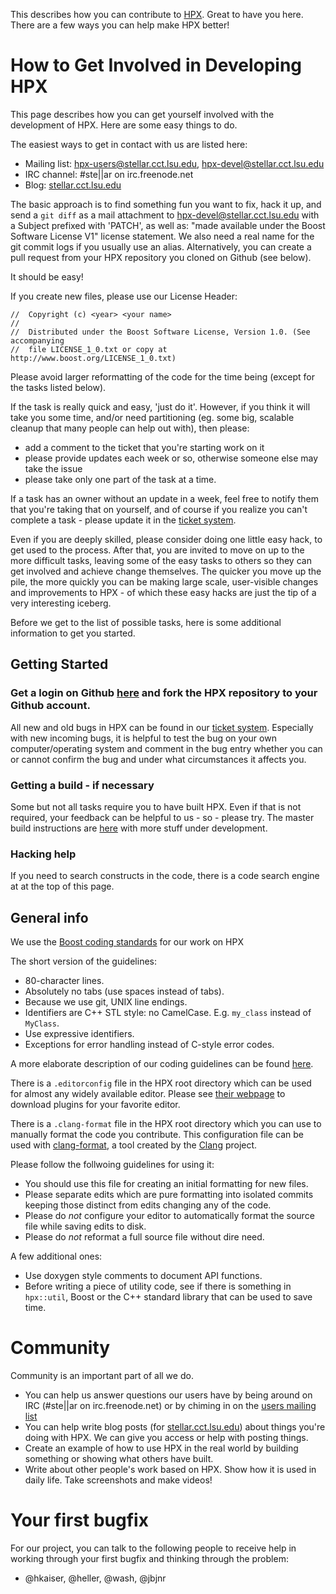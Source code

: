 <!-- Copyright (c) 2014-2017 Hartmut Kaiser                                       -->
<!--                                                                              -->
<!-- Distributed under the Boost Software License, Version 1.0. (See accompanying -->
<!-- file LICENSE_1_0.txt or copy at http://www.boost.org/LICENSE_1_0.txt)        -->

This describes how you can contribute to [HPX](https://github.com/STEllAR-GROUP/hpx).
Great to have you here. There are a few ways you can help make HPX better!

# How to Get Involved in Developing HPX

This page describes how you can get yourself involved with the development of
HPX. Here are some easy things to do.

The easiest ways to get in contact with us are listed here:

* Mailing list: [hpx-users@stellar.cct.lsu.edu](email:hpx-users@stellar.cct.lsu.edu), [hpx-devel@stellar.cct.lsu.edu](email:hpx-devel@stellar.cct.lsu.edu)
* IRC channel:  #ste||ar on irc.freenode.net
* Blog:         [stellar.cct.lsu.edu](stellar.cct.lsu.edu)

The basic approach is to find something fun you want to fix, hack it up, and
send a `git diff` as a mail attachment to [hpx-devel@stellar.cct.lsu.edu](email:hpx-devel@stellar.cct.lsu.edu)
with a Subject prefixed with 'PATCH', as well as: "made available under the Boost
Software License V1" license statement. We also need a real name for the git
commit logs if you usually use an alias. Alternatively, you can create a pull
request from your HPX repository you cloned on Github (see below).

It should be easy!

If you create new files, please use our License Header:

    //  Copyright (c) <year> <your name>
    //
    //  Distributed under the Boost Software License, Version 1.0. (See accompanying
    //  file LICENSE_1_0.txt or copy at http://www.boost.org/LICENSE_1_0.txt)

Please avoid larger reformatting of the code for the time being (except for the
tasks listed below).

If the task is really quick and easy, 'just do it'. However, if you think it
will take you some time, and/or need partitioning (eg. some big, scalable
cleanup that many people can help out with), then please:

* add a comment to the ticket that you're starting work on it
* please provide updates each week or so, otherwise someone else may take the issue
* please take only one part of the task at a time.

If a task has an owner without an update in a week, feel free to notify them
that you're taking that on yourself, and of course if you realize you can't
complete a task - please update it in the
[ticket system](https://github.com/STEllAR-GROUP/hpx/issues).

Even if you are deeply skilled, please consider doing one little easy hack, to
get used to the process. After that, you are invited to move on up to the more
difficult tasks, leaving some of the easy tasks to others so they can get
involved and achieve change themselves. The quicker you move up the pile, the
more quickly you can be making large scale, user-visible changes and
improvements to HPX - of which these easy hacks are just the tip of a very
interesting iceberg.

Before we get to the list of possible tasks, here is some additional
information to get you started.

## Getting Started

### Get a login on Github [here](https://github.com/) and fork the HPX repository to your Github account.

All new and old bugs in HPX can be found in our
[ticket system](https://github.com/STEllAR-GROUP/hpx/issues). Especially with
new incoming bugs, it is helpful to test the bug on your own computer/operating
system and comment in the bug entry whether you can or cannot confirm the bug
and under what circumstances it affects you.

### Getting a build - if necessary

Some but not all tasks require you to have built HPX. Even if that is not
required, your feedback can be helpful to us - so - please try. The master
build instructions are [here](http://stellar-group.github.io/hpx/docs/html/hpx/tutorial/getting_started.html)
with more stuff under development.

### Hacking help

If you need to search constructs in the code, there is a code search engine at
at the top of this page.

## General info

We use the [Boost coding standards](http://www.boost.org/development/requirements.html#Guidelines)
for our work on HPX

The short version of the guidelines:

* 80-character lines.
* Absolutely no tabs (use spaces instead of tabs).
* Because we use git, UNIX line endings.
* Identifiers are C++ STL style: no CamelCase. E.g. `my_class` instead of `MyClass`.
* Use expressive identifiers.
* Exceptions for error handling instead of C-style error codes.

A more elaborate description of our coding guidelines can be found 
[here](https://github.com/STEllAR-GROUP/hpx/wiki/HPX-Source-Code-Structure-and-Coding-Standards).

There is a `.editorconfig` file in the HPX root directory which can be used
for almost any widely available editor. Please see
[their webpage](http://editorconfig.org) to download plugins for your favorite
editor.

There is a `.clang-format` file in the HPX root directory which you can use to
manually format the code you contribute. This configuration file can be used
with [clang-format](https://clang.llvm.org/docs/ClangFormat.html), a tool created 
by the [Clang](https://clang.llvm.org/) project.

Please follow the follwoing guidelines for using it:

* You should use this file for creating an initial formatting for new files.
* Please separate edits which are pure formatting into isolated commits
  keeping those distinct from edits changing any of the code.
* Please do _not_ configure your editor to automatically format the source
  file while saving edits to disk.
* Please do _not_ reformat a full source file without dire need.

A few additional ones:

* Use doxygen style comments to document API functions.
* Before writing a piece of utility code, see if there is something in
  `hpx::util`, Boost or the C++ standard library that can be used to save time.

# Community

Community is an important part of all we do.

* You can help us answer questions our users have by being around on IRC 
  (#ste||ar on irc.freenode.net) or by chiming in on the
  [users mailing list](email:hpx-users@stellar.cct.lsu.edu)
* You can help write blog posts (for [stellar.cct.lsu.edu](stellar.cct.lsu.edu))
  about things you're doing with HPX. We can give you access or help with
  posting things.
* Create an example of how to use HPX in the real world by building something
  or showing what others have built.
* Write about other people's work based on HPX. Show how it is used in daily
  life. Take screenshots and make videos!


# Your first bugfix

For our project, you can talk to the following people to receive help in
working through your first bugfix and thinking through the problem:

* @hkaiser, @heller, @wash, @jbjnr

